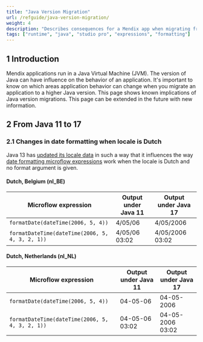 ```yaml
---
title: "Java Version Migration"
url: /refguide/java-version-migration/
weight: 4
description: "Describes consequences for a Mendix app when migrating from one Java version to another."
tags: ["runtime", "java", "studio pro", "expressions", "formatting"]
---
```


## 1 Introduction
Mendix applications run in a Java Virtual Machine (JVM). The version of Java can have influence on the behavior of an application. It's important to know on which areas application behavior can change when you migrate an application to a higher Java version. This page shows known implications of Java version migrations. This page can be extended in the future with new information.

## 2 From Java 11 to 17

### 2.1 Changes in date formatting when locale is Dutch
Java 13 has [updated its locale data](https://www.oracle.com/java/technologies/javase/13-relnote-issues.html#JDK-8221432) in such a way that it influences the way [date formatting microflow expressions](/refguide/parse-and-format-date-function-calls/#3-formatdatetimeutc) work when the locale is Dutch and no format argument is given.

#### Dutch, Belgium (nl_BE)
| Microflow expression                            | Output under Java 11 | Output under Java 17 |
| ----------------------------------------------- | -------------------- | -------------------- |
| `formatDate(dateTime(2006, 5, 4))`              | 4/05/06              | 4/05/2006            |
| `formatDateTime(dateTime(2006, 5, 4, 3, 2, 1))` | 4/05/06 03:02        | 4/05/2006 03:02      |


#### Dutch, Netherlands (nl_NL)
| Microflow expression                            | Output under Java 11 | Output under Java 17 |
| ----------------------------------------------- | -------------------- | -------------------- |
| `formatDate(dateTime(2006, 5, 4))`              | 04-05-06             | 04-05-2006           |
| `formatDateTime(dateTime(2006, 5, 4, 3, 2, 1))` | 04-05-06 03:02       | 04-05-2006 03:02     |
